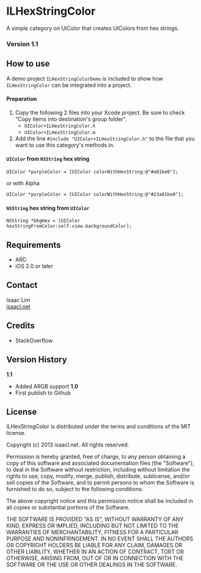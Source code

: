 ILHexStringColor
================

A simple category on UIColor that creates UIColors from hex strings.

### Version 1.1

How to use
----------
A demo project `ILHexStringColorDemo` is included to show how `ILHexStringColor` can be integrated into a project.

#### Preparation
1. Copy the following 2 files into your Xcode project. Be sure to check "Copy items into destination's group folder".
    - `UIColor+ILHexStringColor.h`
    - `UIColor+ILHexStringColor.m`
4. Add the line `#include "UIColor+ILHexStringColor.h"` to the file that you want to use this category's methods in.

#### `UIColor` from `NSString` hex string

    UIColor *purpleColor = [UIColor colorWithHexString:@"#a81be0"];

  or with Alpha

    UIColor *purpleColor = [UIColor colorWithHexString:@"#23a81be0"];

#### `NSString` hex string from `UIColor`

    NSString *bkgHex = [UIColor hexStringFromColor:self.view.backgroundColor];

Requirements
------------
- ARC
- iOS 2.0 or later

Contact
-------
Isaac Lim   
[isaacl.net](http://isaacl.net)

Credits
-------
- StackOverflow

Version History
---------------
**1.1**  
- Added ARGB support
**1.0**  
- First publish to Github

License
-------
 ILHexStringColor is distributed under the terms and conditions of the MIT license.

 Copyright (c) 2013 isaacl.net. All rights reserved.

 Permission is hereby granted, free of charge, to any person obtaining a copy
 of this software and associated documentation files (the "Software"), to deal
 in the Software without restriction, including without limitation the rights
 to use, copy, modify, merge, publish, distribute, sublicense, and/or sell
 copies of the Software, and to permit persons to whom the Software is
 furnished to do so, subject to the following conditions:

 The above copyright notice and this permission notice shall be included in
 all copies or substantial portions of the Software.

 THE SOFTWARE IS PROVIDED "AS IS", WITHOUT WARRANTY OF ANY KIND, EXPRESS OR
 IMPLIED, INCLUDING BUT NOT LIMITED TO THE WARRANTIES OF MERCHANTABILITY,
 FITNESS FOR A PARTICULAR PURPOSE AND NONINFRINGEMENT. IN NO EVENT SHALL THE
 AUTHORS OR COPYRIGHT HOLDERS BE LIABLE FOR ANY CLAIM, DAMAGES OR OTHER
 LIABILITY, WHETHER IN AN ACTION OF CONTRACT, TORT OR OTHERWISE, ARISING FROM,
 OUT OF OR IN CONNECTION WITH THE SOFTWARE OR THE USE OR OTHER DEALINGS IN
 THE SOFTWARE.
